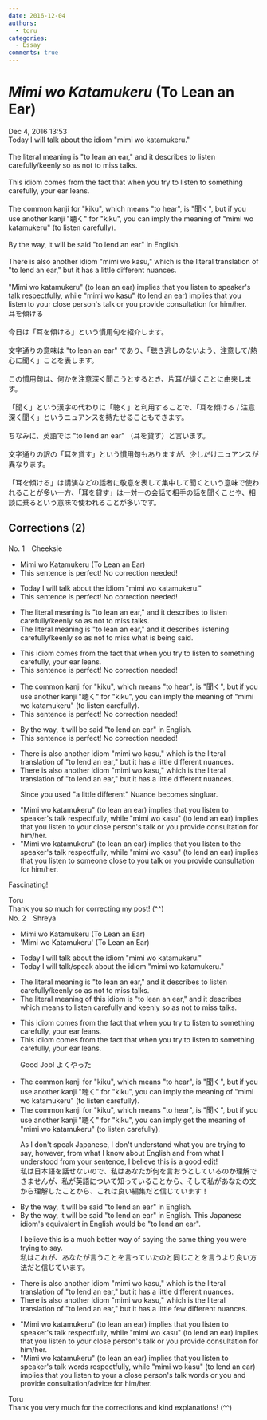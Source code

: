 ```yaml
---
date: 2016-12-04
authors:
  - toru
categories:
  - Essay
comments: true
---
```


# <strong><em>Mimi wo Katamukeru</strong></em> (To Lean an Ear)
<div class="date">Dec 4, 2016 13:53</div>
<div id="post"><div id="body_show_ori">
Today I will talk about the idiom "mimi wo katamukeru."<br/><br/>The literal meaning is "to lean an ear," and it describes to listen carefully/keenly so as not to miss talks.<br/><br/>This idiom comes from the fact that when you try to listen to something carefully, your ear leans.<br/><br/>The common kanji for "kiku", which means "to hear", is "聞く", but if you use another kanji "聴く" for "kiku", you can imply the meaning of "mimi wo katamukeru" (to listen carefully).<br/><br/>By the way, it will be said "to lend an ear" in English.<br/><br/>There is also another idiom "mimi wo kasu," which is the literal translation of "to lend an ear," but it has a little different nuances.<br/><br/>"Mimi wo katamukeru" (to lean an ear) implies that you listen to speaker's talk respectfully, while "mimi wo kasu" (to lend an ear) implies that you listen to your close person's talk or you provide consultation for him/her.
</div></div>

<!-- more -->

<div id="post_ja"><div id="body_show_mo">
耳を傾ける<br/><br/>今日は「耳を傾ける」という慣用句を紹介します。<br/><br/>文字通りの意味は "to lean an ear" であり、「聴き逃しのないよう、注意して/熱心に聞く」ことを表します。<br/><br/>この慣用句は、何かを注意深く聞こうとするとき、片耳が傾くことに由来します。<br/><br/>「聞く」という漢字の代わりに「聴く」と利用することで、「耳を傾ける / 注意深く聞く」というニュアンスを持たせることもできます。<br/><br/>ちなみに、英語では "to lend an ear" （耳を貸す）と言います。<br/><br/>文字通りの訳の「耳を貸す」という慣用句もありますが、少しだけニュアンスが異なります。<br/><br/>「耳を傾ける」は講演などの話者に敬意を表して集中して聞くという意味で使われることが多い一方、「耳を貸す」は一対一の会話で相手の話を聞くことや、相談に乗るという意味で使われることが多いです。
</div></div>

## Corrections (2)
<div id="block"><div class="first_name"> No. 1　<span class="just_name">Cheeksie</span></div><div id="block2">
<ul class="correction_field">
<li class="incorrect">Mimi wo Katamukeru (To Lean an Ear)</li>
<li class="corrected perfect">This sentence is perfect! No correction needed!</li>
</ul>
<ul class="correction_field">
<li class="incorrect">Today I will talk about the idiom "mimi wo katamukeru."</li>
<li class="corrected perfect">This sentence is perfect! No correction needed!</li>
</ul>
<ul class="correction_field">
<li class="incorrect">The literal meaning is "to lean an ear," and it describes to listen carefully/keenly so as not to miss talks.</li>
<li class="corrected correct">
The literal meaning is "to lean an ear," and it describes <span class="f_blue">listening </span>carefully/keenly so as not to miss <span class="f_blue">what is being said</span>.
</li>
</ul>
<ul class="correction_field">
<li class="incorrect">This idiom comes from the fact that when you try to listen to something carefully, your ear leans.</li>
<li class="corrected perfect">This sentence is perfect! No correction needed!</li>
</ul>
<ul class="correction_field">
<li class="incorrect">The common kanji for "kiku", which means "to hear", is "聞く", but if you use another kanji "聴く" for "kiku", you can imply the meaning of "mimi wo katamukeru" (to listen carefully).</li>
<li class="corrected perfect">This sentence is perfect! No correction needed!</li>
</ul>
<ul class="correction_field">
<li class="incorrect">By the way, it will be said "to lend an ear" in English.</li>
<li class="corrected perfect">This sentence is perfect! No correction needed!</li>
</ul>
<ul class="correction_field">
<li class="incorrect">There is also another idiom "mimi wo kasu," which is the literal translation of "to lend an ear," but it has a little different nuances.</li>
<li class="corrected correct">
There is also another idiom "mimi wo kasu," which is the literal translation of "to lend an ear," but it has a little different nuance<span class="sline">s</span>.
<p class="correction_comment">Since you used "a little different" Nuance becomes singluar.</p>
</li>
</ul>
<ul class="correction_field">
<li class="incorrect">"Mimi wo katamukeru" (to lean an ear) implies that you listen to speaker's talk respectfully, while "mimi wo kasu" (to lend an ear) implies that you listen to your close person's talk or you provide consultation for him/her.</li>
<li class="corrected correct">
"Mimi wo katamukeru" (to lean an ear) implies that you listen to <span class="f_blue">the</span> speaker's talk respectfully, while "mimi wo kasu" (to lend an ear) implies that you listen to <span class="f_blue">someone close to you</span> talk or you provide consultation for him/her.
</li>
</ul>
<p class="comment_small">
 Fascinating!
</p>

</div><div class="name"><span class="just_name">Toru</span><br>
Thank you so much for correcting my post! (^^)
</div>
</div>
<div id="block"><div class="first_name"> No. 2　<span class="just_name">Shreya</span></div><div id="block2">
<ul class="correction_field">
<li class="incorrect">Mimi wo Katamukeru (To Lean an Ear)</li>
<li class="corrected correct">
<span class="f_blue">'</span>Mimi wo Katamukeru<span class="f_blue">'</span> (To Lean an Ear)
</li>
</ul>
<ul class="correction_field">
<li class="incorrect">Today I will talk about the idiom "mimi wo katamukeru."</li>
<li class="corrected correct">
Today I will talk<span class="f_blue">/speak</span> about the idiom "mimi wo katamukeru."
</li>
</ul>
<ul class="correction_field">
<li class="incorrect">The literal meaning is "to lean an ear," and it describes to listen carefully/keenly so as not to miss talks.</li>
<li class="corrected correct">
The literal meaning <span class="f_blue">of this idiom</span> is "to lean an ear," <span class="sline">and it describes</span> <span class="f_red">which means</span> to listen carefully <span class="f_red">and</span> keenly so as not to miss talks.
</li>
</ul>
<ul class="correction_field">
<li class="incorrect">This idiom comes from the fact that when you try to listen to something carefully, your ear leans.</li>
<li class="corrected correct">
This idiom comes from the fact that when you try to listen to something carefully, your ear leans.
<p class="correction_comment">Good Job! よくやった</p>
</li>
</ul>
<ul class="correction_field">
<li class="incorrect">The common kanji for "kiku", which means "to hear", is "聞く", but if you use another kanji "聴く" for "kiku", you can imply the meaning of "mimi wo katamukeru" (to listen carefully).</li>
<li class="corrected correct">
The common kanji for "kiku", which means "to hear", is "聞く", but if you use another kanji "聴く" for "kiku", you <span class="sline">can imply</span> <span class="f_blue">get </span>the meaning of "mimi wo katamukeru" (to listen carefully).
<p class="correction_comment">As I don't speak Japanese, I don't understand what you are trying to say, however, from what I know about English and from what I understood from your sentence, I believe this is a good edit!<br/>私は日本語を話せないので、私はあなたが何を言おうとしているのか理解できませんが、私が英語について知っていることから、そして私があなたの文から理解したことから、これは良い編集だと信じています！</p>
</li>
</ul>
<ul class="correction_field">
<li class="incorrect">By the way, it will be said "to lend an ear" in English.</li>
<li class="corrected correct">
<span class="sline">By the way, it will be said "to lend an ear" in English.</span> <span class="f_red">This Japanese idiom's equivalent in English would be "to lend an ear". </span>
<p class="correction_comment">I believe this is a much better way of saying the same thing you were trying to say. <br/>私はこれが、あなたが言うことを言っていたのと同じことを言うより良い方法だと信じています。</p>
</li>
</ul>
<ul class="correction_field">
<li class="incorrect">There is also another idiom "mimi wo kasu," which is the literal translation of "to lend an ear," but it has a little different nuances.</li>
<li class="corrected correct">
There is also another idiom "mimi wo kasu," which is the literal translation of "to lend an ear," but it has a <span class="sline">little</span> <span class="f_red">few</span> different nuances.
</li>
</ul>
<ul class="correction_field">
<li class="incorrect">"Mimi wo katamukeru" (to lean an ear) implies that you listen to speaker's talk respectfully, while "mimi wo kasu" (to lend an ear) implies that you listen to your close person's talk or you provide consultation for him/her.</li>
<li class="corrected correct">
"Mimi wo katamukeru" (to lean an ear) implies that you listen to speaker's <span class="sline">talk</span> <span class="f_red">words </span>respectfully, while "mimi wo kasu" (to lend an ear) implies that you listen to <span class="sline">your</span> <span class="f_red">a</span> close person's <span class="sline">talk</span> <span class="f_red">words</span> <span class="sline">or you</span> <span class="f_red">and</span> provide consultation<span class="f_blue">/advice</span> for him/her.
</li>
</ul>
</div><div class="name"><span class="just_name">Toru</span><br>
Thank you very much for the corrections and kind explanations! (^^)
</div>
</div>
